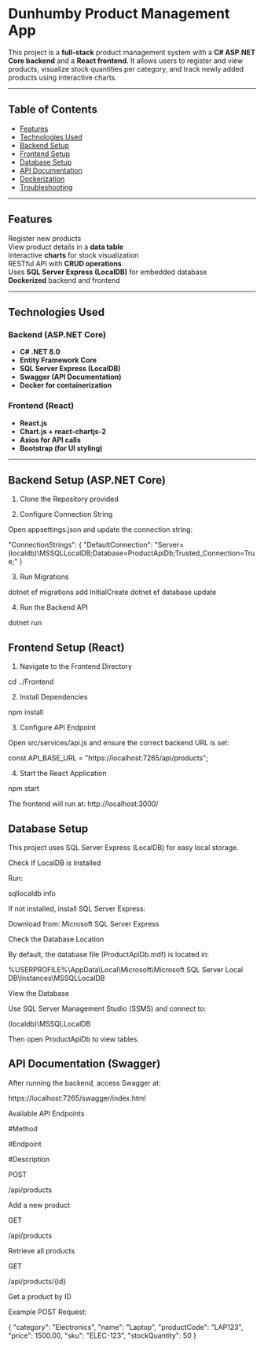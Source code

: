 # Dunhumby Product Management App

This project is a **full-stack** product management system with a **C# ASP.NET Core backend** and a **React frontend**. It allows users to register and view products, visualize stock quantities per category, and track newly added products using interactive charts.

---

## **Table of Contents**
- [Features](#features)
- [Technologies Used](#technologies-used)
- [Backend Setup](#backend-setup)
- [Frontend Setup](#frontend-setup)
- [Database Setup](#database-setup)
- [API Documentation](#api-documentation)
- [Dockerization](#dockerization)
- [Troubleshooting](#troubleshooting)

---

## **Features**
Register new products  
View product details in a **data table**  
Interactive **charts** for stock visualization  
RESTful API with **CRUD operations**  
Uses **SQL Server Express (LocalDB)** for embedded database  
**Dockerized** backend and frontend  

---

## **Technologies Used**
### **Backend (ASP.NET Core)**
- **C# .NET 8.0**
- **Entity Framework Core**
- **SQL Server Express (LocalDB)**
- **Swagger (API Documentation)**
- **Docker for containerization**

### **Frontend (React)**
- **React.js**
- **Chart.js + react-chartjs-2**
- **Axios for API calls**
- **Bootstrap (for UI styling)**

---

## **Backend Setup (ASP.NET Core)**

1. Clone the Repository provided

2. Configure Connection String

Open appsettings.json and update the connection string:

"ConnectionStrings": {
  "DefaultConnection": "Server=(localdb)\\MSSQLLocalDB;Database=ProductApiDb;Trusted_Connection=True;"
}

3. Run Migrations

dotnet ef migrations add InitialCreate
dotnet ef database update

4. Run the Backend API

dotnet run

## **Frontend Setup (React)**


1. Navigate to the Frontend Directory

cd ../Frontend

2. Install Dependencies

npm install

3. Configure API Endpoint

Open src/services/api.js and ensure the correct backend URL is set:

const API_BASE_URL = "https://localhost:7265/api/products";

4. Start the React Application

npm start

The frontend will run at: http://localhost:3000/

## **Database Setup**

This project uses SQL Server Express (LocalDB) for easy local storage.

Check If LocalDB is Installed

Run:

sqllocaldb info

If not installed, install SQL Server Express:

Download from: Microsoft SQL Server Express

Check the Database Location

By default, the database file (ProductApiDb.mdf) is located in:

%USERPROFILE%\AppData\Local\Microsoft\Microsoft SQL Server Local DB\Instances\MSSQLLocalDB

View the Database

Use SQL Server Management Studio (SSMS) and connect to:

(localdb)\MSSQLLocalDB

Then open ProductApiDb to view tables.

## **API Documentation (Swagger)**

After running the backend, access Swagger at:

https://localhost:7265/swagger/index.html

Available API Endpoints

#Method

#Endpoint

#Description

POST

/api/products

Add a new product

GET

/api/products

Retrieve all products

GET

/api/products/{id}

Get a product by ID

Example POST Request:

{
  "category": "Electronics",
  "name": "Laptop",
  "productCode": "LAP123",
  "price": 1500.00,
  "sku": "ELEC-123",
  "stockQuantity": 50
}